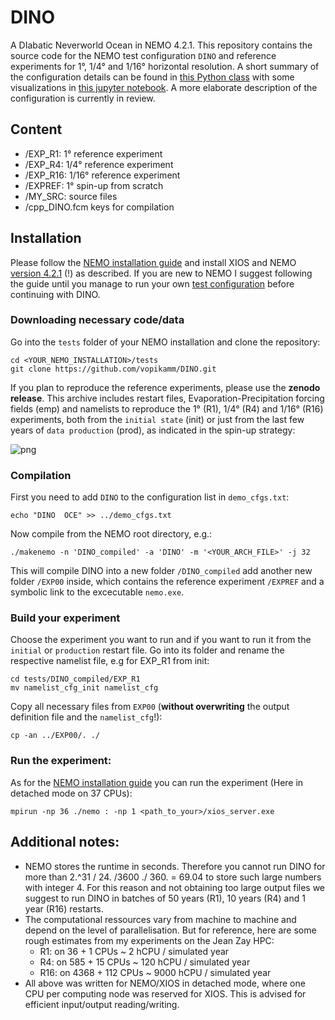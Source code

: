# DINO
A DIabatic Neverworld Ocean in NEMO 4.2.1. This repository contains the source code for the NEMO test configuration `DINO` and reference experiments for 1°, 1/4° and 1/16° horizontal resolution. A short summary of the configuration details can be found in [this Python class](https://github.com/vopikamm/dinostics/blob/7f776460128afb2af9153aab06af70e4aad152b7/dino_configuration.py) with some visualizations in [this jupyter notebook](https://github.com/vopikamm/dinostics/blob/7f776460128afb2af9153aab06af70e4aad152b7/DINO_config.ipynb). A more elaborate description of the configuration is currently in review.

## Content
* /EXP_R1:  1°    reference experiment
* /EXP_R4:  1/4°  reference experiment
* /EXP_R16: 1/16° reference experiment
* /EXPREF:  1°    spin-up from scratch
* /MY_SRC:  source files
* /cpp_DINO.fcm   keys for compilation       

## Installation
Please follow the [NEMO installation guide](https://sites.nemo-ocean.io/user-guide/install.html#essential-components) and install XIOS and NEMO [version 4.2.1](https://forge.nemo-ocean.eu/nemo/nemo/-/releases/4.2.1) (!) as described. If you are new to NEMO I suggest following the guide until you manage to run your own [test configuration](https://sites.nemo-ocean.io/user-guide/install.html#running-the-model) before continuing with DINO.

### Downloading necessary code/data

Go into the `tests` folder of your NEMO installation and clone the repository:

```
cd <YOUR_NEMO_INSTALLATION>/tests
git clone https://github.com/vopikamm/DINO.git
```

If you plan to reproduce the reference experiments, please use the **zenodo release**. This archive includes restart files, Evaporation-Precipitation forcing fields (emp) and namelists to reproduce the 1° (R1), 1/4° (R4) and 1/16° (R16) experiments, both from the `initial state` (init) or just from the last few years of `data production` (prod), as indicated in the spin-up strategy:

![png](readme_files/schematic.png)

### Compilation 

First you need to add `DINO` to the configuration list in `demo_cfgs.txt`:

```
echo "DINO  OCE" >> ../demo_cfgs.txt
```

Now compile from the NEMO root directory, e.g.:

```
./makenemo -n 'DINO_compiled' -a 'DINO' -m '<YOUR_ARCH_FILE>' -j 32
```
This will compile DINO into a new folder `/DINO_compiled` add another new folder `/EXP00` inside, which contains the reference experiment `/EXPREF` and a symbolic link to the excecutable `nemo.exe`.

### Build your experiment
Choose the experiment you want to run and if you want to run it from the `initial` or `production` restart file. Go into its folder and rename the respective namelist file, e.g for EXP_R1 from init: 

```
cd tests/DINO_compiled/EXP_R1
mv namelist_cfg_init namelist_cfg
```

Copy all necessary files from `EXP00` (**without overwriting** the output definition file and the `namelist_cfg`!):

```
cp -an ../EXP00/. ./
```

### Run the experiment:
As for the [NEMO installation guide](https://sites.nemo-ocean.io/user-guide/install.html#running-the-model) you can run the experiment (Here in detached mode on 37 CPUs):

```
mpirun -np 36 ./nemo : -np 1 <path_to_your>/xios_server.exe
```

## Additional notes:
* NEMO stores the runtime in seconds. Therefore you cannot run DINO for more than 2.^31 / 24. /3600 ./ 360. = 69.04 to store such large numbers with integer 4. For this reason and not obtaining too large output files we suggest to run DINO in batches of 50 years (R1), 10 years (R4) and 1 year (R16) restarts.
* The computational ressources vary from machine to machine and depend on the level of parallelisation. But for reference, here are some rough estimates from my experiments on the Jean Zay HPC:
    - R1:  on 36 + 1   CPUs  ~ 2    hCPU / simulated year
    - R4:  on 585 + 15  CPUs  ~ 120  hCPU / simulated year
    - R16: on 4368 + 112 CPUs  ~ 9000 hCPU / simulated year
* All above was written for NEMO/XIOS in detached mode, where one CPU per computing node was reserved for XIOS. This is advised for efficient input/output reading/writing.
